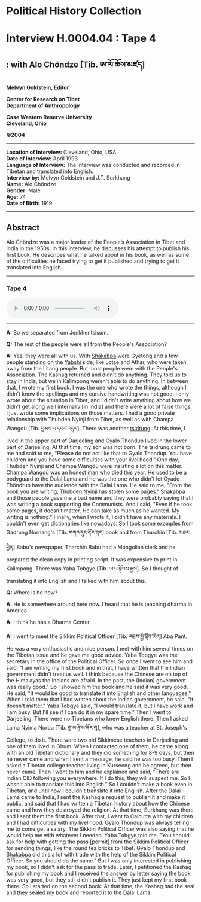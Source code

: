 # Political History Collection  
# Interview H.0004.04 : Tape 4  
##  : with Alo Chöndze [Tib. ཨ་ལོ་ཆོས་མཛད]  
  
**Melvyn Goldstein, Editor**  

**Center for Research on Tibet**  
**Department of Anthropology**  

**Case Western Reserve University**  
**Cleveland, Ohio**  

**©2004**  

---  
**Location of Interview:** Cleveland, Ohio, USA  
**Date of Interview:** April 1993  
**Language of Interview:** The interview was conducted and recorded in Tibetan and translated into English.  
**Interview by:** Melvyn Goldstein and J.T. Surkhang  
**Name:** Alo Chöndze  
**Gender:** Male  
**Age:** 74  
**Date of Birth:** 1919  
  
---  
## Abstract  

 Alo Chöndze was a major leader of the People’s Association in Tibet and India in the 1950s. In this interview, he discusses his attempt to publish his first book. He describes what he talked about in his book, as well as some of the difficulties he faced trying to get it published and trying to get it translated into English.   

---  
### Tape 4  

<audio controls>
<source src="https://tile.loc.gov/storage-services/service/asian/asiantoha/H_0004_04/H_0004_04.mp3" type="audio/mp3">
Your browser does not support the audio element.
</audio>  

---

**A:**  So we separated from Jenkhentsisum.   

**Q:**  The rest of the people were all from the People's Association?   

**A:**  Yes, they were all with us. With <a href="#" data-tooltip="[tib. ཞྭ་སྒབ་པ]** The name of the family of an important lay official during the 1940s and 1950s.">Shakabpa</a> were Gyetong and a few people standing on the <a href="#" data-tooltip="[tib. ཡབ་གཞིས]** 1. The title given to a family of a Dalai Lama. 2. When used by itself, e.g., Yabshi&#x27;s house, it refers to the family of the current Dalai Lama.">Yabshi</a> side, like Lotse and Athar, who were taken away from the Litang people. But most people were with the People's Association. The Kashag returned and didn't do anything. They told us to stay in India, but we in Kalimpong weren't able to do anything. In between that, I wrote my first book. I was the one who wrote the things, although I didn't know the spellings and my cursive handwriting was not good. I only wrote about the situation in Tibet, and I didn't write anything about how we didn't get along well internally [in India] and there were a lot of false things. I just wrote some implications on those matters. I had a good private relationship with Thubden Nyinji from Tibet, as well as with Champa Wangdü [Tib. བྱམས་པ་དབང་འདུས]. There was another <a href="#" data-tooltip="[tib. རྩེ་དྲུང]** A monk official in the Tibetan government.">tsidrung</a>. At this time, I lived in the upper part of Darjeeling and Gyalo Thondup lived in the lower part of Darjeeling. At that time, my son was not born. The tsidrung came to me and said to me, "Please do not act like that to Gyalo Thondup. You have children and you have some difficulties with your livelihood." One day, Thubden Nyinji and Champa Wangdü were insisting a lot on this matter. Champa Wangdü was an honest man who died this year. He used to be a bodyguard to the Dalai Lama and he was the one who didn't let Gyado Thöndrub have the audience with the Dalai Lama. He said to me, "From the book you are writing, Thubden Nyinji has stolen some pages." Shakabpa and those people gave me a bad name and they were probably saying that I was writing a book supporting the Communists. And I said, "Even if he took some pages, it doesn't matter. He can take as much as he wanted. My writing is nothing." Finally, when I wrote it, I didn't have any materials. I couldn't even get dictionaries like nowadays. So I took some examples from Gadrung Nornang's [Tib. བཀའ་དྲུང་ནོར་ནང] book and from Tharchin [Tib. མཐར་ཕྱིན] Babu's newspaper. Tharchin Babu had a Mongolian clerk and he prepared the clean copy in printing script. It was expensive to print in Kalimpong. There was Yaba Tobgye [Tib. ཡ་པ་སྟོབས་རྒྱས]. So I thought of translating it into English and I talked with him about this.   

**Q:**  Where is he now?   

**A:**  He is somewhere around here now. I heard that he is teaching dharma in America.   

**A:**  I think he has a Dharma Center.   

**A:**  I went to meet the Sikkim Political Officer [Tib. འབྲས་སྤྱི་བློན་ཆེན] Aba Pant. He was a very enthusiastic and nice person. I met with him several times on the Tibetan issue and he gave me good advice. Yaba Tobgye was the secretary in the office of the Political Officer. So once I went to see him and said, "I am writing my first book and in that, I have written that the Indian government didn't treat us well. I think because the Chinese are on top of the Himalayas the Indians are afraid. In the past, the (Indian) government was really good." So I showed him the book and he said it was very good. He said, "It would be good to translate it into English and other languages." When I told them that I had written about the Indian government, he said, "It doesn't matter." Yaba Tobgye said, "I would translate it, but I have work and I am busy. But I'll see if I can do it in my spare time." Then I went to Darjeeling. There were no Tibetans who knew English there. Then I asked Lama Nyima Norbu [Tib. བླ་མ་ཉི་མ་ནོར་བུ], who was a teacher at St. Joseph's College, to do it. There were two old Sikkimese teachers in Darjeeling and one of them lived in Ghum. When I contacted one of them, he came along with an old Tibetan dictionary and they did something for 8-9 days, but then he never came and when I sent a message, he said he was too busy. Then I asked a Tibetan college teacher living in Kurseong and he agreed, but then never came. Then I went to him and he explained and said, "There are Indian CID following you everywhere. If I do this, they will suspect me. So I wasn't able to translate this into English." So I couldn't make a book even in Tibetan, and until now I couldn't translate it into English. After the Dalai Lama came to India, I sent the Kashag a request to publish it and make it public, and said that I had written a Tibetan history about how the Chinese came and how they destroyed the religion. At that time, Surkhang was there and I sent them the first book. After that, I went to Calcutta with my children and I had difficulties with my livelihood. Gyalo Thondup was always telling me to come get a salary. The Sikkim Political Officer was also saying that he would help me with whatever I needed. Yaba Tobgye told me, "You should ask for help with getting the pass [permit] from the Sikkim Political Officer for sending things, like the round tea bricks to Tibet. Gyalo Thondup and <a href="#" data-tooltip="[tib. ཞྭ་སྒབ་པ]** The name of the family of an important lay official during the 1940s and 1950s.">Shakabpa</a> did this a lot with trade with the help of the Sikkim Political Officer. So you should do the same." But I was only interested in publishing my book, so I didn't ask for the pass to trade. Later, I petitioned the Kashag for publishing my book and I received the answer by letter saying the book was very good, but they still didn't publish it. They just kept my first book there. So I started on the second book. At that time, the Kashag had the seal and they sealed my book and reported it to the Dalai Lama.   

